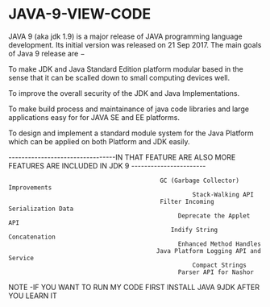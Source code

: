 # JAVA-9-VIEW-CODE
JAVA 9 (aka jdk 1.9) is a major release of JAVA programming language development. Its initial version was released on 21 Sep 2017. The main goals of Java 9 release are −

To make JDK and Java Standard Edition platform modular based in the sense that it can be scalled down to small computing devices well.

To improve the overall security of the JDK and Java Implementations.

To make build process and maintainance of java code libraries and large applications easy for for JAVA SE and EE platforms.

To design and implement a standard module system for the Java Platform which can be applied on both Platform and JDK easily.

---------------------------------IN THAT FEATURE ARE ALSO MORE FEATURES ARE INCLUDED IN JDK 9 -----------------------
 
                                              GC (Garbage Collector) Improvements
                                                       Stack-Walking API
                                              Filter Incoming Serialization Data
                                                   Deprecate the Applet API
                                                 Indify String Concatenation
                                                   Enhanced Method Handles
                                             Java Platform Logging API and Service
                                                       Compact Strings
                                                   Parser API for Nashor
NOTE -IF YOU WANT TO RUN MY CODE FIRST INSTALL JAVA 9JDK AFTER YOU LEARN IT
